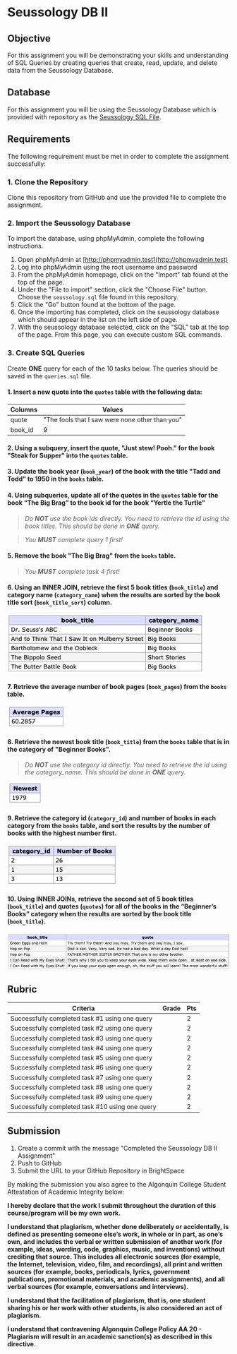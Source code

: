 # Seussology DB II

## Objective
For this assignment you will be demonstrating your skills and understanding of SQL Queries by creating queries that create, read, update, and delete data from the Seussology Database.

## Database
For this assignment you will be using the Seussology Database which is provided with repository as the [Seussology SQL File](seussology.sql).

## Requirements
The following requirement must be met in order to complete the assignment successfully: 

### 1. Clone the Repository
Clone this repository from GitHub and use the provided file to complete the assignment.

### 2. Import the Seussology Database
To import the database, using phpMyAdmin, complete the following instructions.

1. Open phpMyAdmin at [http://phpmyadmin.test](http://phpmyadmin.test)
2. Log into phpMyAdmin using the root username and password
3. From the phpMyAdmin homepage, click on the "Import" tab found at the top of the page.
4. Under the "File to import" section, click the "Choose File" button. Choose the `seussology.sql` file found in this repository.
5. Click the "Go" button found at the bottom of the page. 
6. Once the importing has completed, click on the seussology database which should appear in the list on the left side of page.
7. With the seussology database selected, click on the "SQL" tab at the top of the page. From this page, you can execute custom SQL commands.

### 3. Create SQL Queries
Create **ONE** query for each of the 10 tasks below. The queries should be saved in the `queries.sql` file.

#### 1. Insert a new quote into the `quotes` table with the following data:

| Columns | Values                                          |
|---------|-------------------------------------------------|
| quote   | "The fools that I saw were none other than you" |
| book_id | 9                                               |

#### 2. Using a subquery, insert the quote, "Just stew! Pooh." for the book "Steak for Supper" into the `quotes` table.

#### 3. Update the book year (`book_year`) of the book with the title "Tadd and Todd" to 1950 in the `books` table. 

#### 4. Using subqueries, update all of the quotes in the `quotes` table for the book “The Big Brag” to the book id for the book “Yertle the Turtle”

> *Do **NOT** use the book ids directly. You need to retrieve the id using the book titles. This should be done in **ONE** query.*

> *You **MUST** complete query 1 first!* 

#### 5. Remove the book "The Big Brag" from the `books` table. 

> *You **MUST** complete task 4 first!* 

#### 6. Using an INNER JOIN, retrieve the first 5 book titles (`book_title`) and category name (`category_name`) when the results are sorted by the book title sort (`book_title_sort`) column.

![Results of Query 6](images/results-6.png)

#### 7. Retrieve the average number of book pages (`book_pages`) from the `books` table.

![Results of Query 7](images/results-7.png)

#### 8. Retrieve the newest book title (`book_title`) from the `books` table that is in the category of "Beginner Books".

> *Do **NOT** use the category id directly. You need to retrieve the id using the category_name. This should be done in **ONE** query.*

![Results of Query 8](images/results-8.png)

#### 9. Retrieve the category id (`category_id`) and number of books in each category from the `books` table, and sort the results by the number of books with the highest number first.

![Results of Query 9](images/results-9.png)

#### 10. Using INNER JOINs, retrieve the second set of 5 book titles (`book_title`) and quotes (`quotes`) for all of the books in the “Beginner’s Books” category when the results are sorted by the book title (`book_title`).

![Results of Query 10](images/results-10.png)

## Rubric

| Criteria | Grade | Pts|
| ---------| ------| ---|
| Successfully completed task #1 using one query |  | 2 |
| Successfully completed task #2 using one query |  | 2 |
| Successfully completed task #3 using one query |  | 2 |
| Successfully completed task #4 using one query |  | 2 |
| Successfully completed task #5 using one query |  | 2 |
| Successfully completed task #6 using one query |  | 2 |
| Successfully completed task #7 using one query |  | 2 |
| Successfully completed task #8 using one query |  | 2 |
| Successfully completed task #9 using one query |  | 2 |
| Successfully completed task #10 using one query |  | 2 |

## Submission
1. Create a commit with the message "Completed the Seussology DB II Assignment"
2. Push to GitHub
3. Submit the URL to your GitHub Repository in BrightSpace

By making the submission you also agree to the Algonquin College Student Attestation of Academic Integrity below: 

**I hereby declare that the work I submit throughout the duration of this course/program will be my own work.**

**I understand that plagiarism, whether done deliberately or accidentally, is defined as presenting someone else’s work, in whole or in part, as one’s own, and includes the verbal or written submission of another work (for example, ideas, wording, code, graphics, music, and inventions) without crediting that source. This includes all electronic sources (for example, the Internet, television, video, film, and recordings), all print and written sources (for example, books, periodicals, lyrics, government publications, promotional materials, and academic assignments), and all verbal sources (for example, conversations and interviews).**

**I understand that the facilitation of plagiarism, that is, one student sharing his or her work with other students, is also considered an act of plagiarism.**

**I understand that contravening Algonquin College Policy AA 20 - Plagiarism will result in an academic sanction(s) as described in this directive.**


